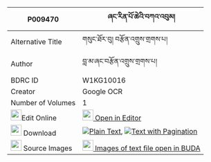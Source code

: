 |P009470|ཞང་རིན་པོ་ཆེའི་བཀའ་འབུམ། 
| --- | --- 
|Alternative Title |གསུང་ཐོར་བུ། བརྩོན་འགྲུས་གྲགས་པ།
|Author| བླ་མ་ཞང་བརྩོན་འགྲུས་གྲགས་པ།
|BDRC ID | W1KG10016
|Creator | Google OCR
|Number of Volumes| 1
|<img width="25" src="https://img.icons8.com/color/25/000000/edit-property.png">Edit Online| [<img width="25" src="https://avatars.githubusercontent.com/u/45091458?s=200&v=4"> Open in Editor](http://editor.openpecha.org/P009470)
|<img width="25" src="https://img.icons8.com/fluent/48/000000/download-2.png"/>  Download | [![](https://img.icons8.com/color/20/000000/txt.png)Plain Text](https://github.com/Openpecha/P009470/releases/download/v1/shyang_rinpoche_i_kabum_plain_P009470.zip), [![](https://img.icons8.com/color/20/000000/txt.png)Text with Pagination](https://github.com/Openpecha/P009470/releases/download/v1/shyang_rinpoche_i_kabum_pages_P009470.zip)
|<img width="25" src="https://img.icons8.com/plasticine/100/000000/pictures-folder.png"/>  Source Images | [<img width="25" src="https://library.bdrc.io/icons/BUDA-small.svg"> Images of text file open in BUDA](https://library.bdrc.io/show/bdr:W1KG10016)